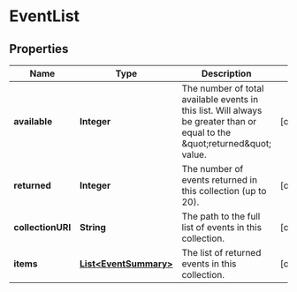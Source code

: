 
# EventList

## Properties
Name | Type | Description | Notes
------------ | ------------- | ------------- | -------------
**available** | **Integer** | The number of total available events in this list. Will always be greater than or equal to the \&quot;returned\&quot; value. |  [optional]
**returned** | **Integer** | The number of events returned in this collection (up to 20). |  [optional]
**collectionURI** | **String** | The path to the full list of events in this collection. |  [optional]
**items** | [**List&lt;EventSummary&gt;**](EventSummary.md) | The list of returned events in this collection. |  [optional]




